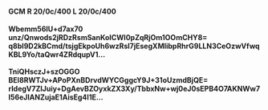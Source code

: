 #### GCM R 20/0c/400 L 20/0c/400
**Wbemm56lU+d7ax70**<br/>**unz/Qnwods2jRDzRsmSanKoICWl0pZqRjOm1OOmCHY8=**<br/>**q8bI9D2kBCmd/tsjgEkpoUh6wzRsl7jEsegXMlibpRhrG9LLN3CeOzwVfwqKBL9Yo/taQwr4ZRdqupV1...**<br/><br/>
**TniQHsczJ+szOGGO**<br/>**BEI8RWTJv+APoPXnBDrvdWYCGggcY9J+31oUzmdBjQE=**<br/>**rIdegV7ZlJuiy+DgAevBZOyxkZX3Xy/TbbxNw+wj0eJ0sEPB4O7AKNWw7I56eJlANZujaE1AisEg4l1E...**